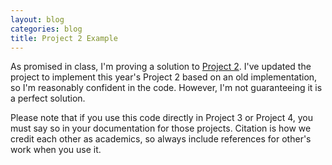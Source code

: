 ```yaml
---
layout: blog
categories: blog
title: Project 2 Example
---
```

As promised in class, I'm proving a solution to [Project 2](http://palexand.github.io/eecs662/resources/cfwae-dynamic.rkt).  I've updated the project to implement this year's Project 2 based on an old implementation, so I'm reasonably confident in the code.  However, I'm not guaranteeing it is a perfect solution.

Please note that if you use this code directly in Project 3 or Project 4, you must say so in your documentation for those projects.  Citation is how we credit each other as academics, so always include references for other's work when you use it.
